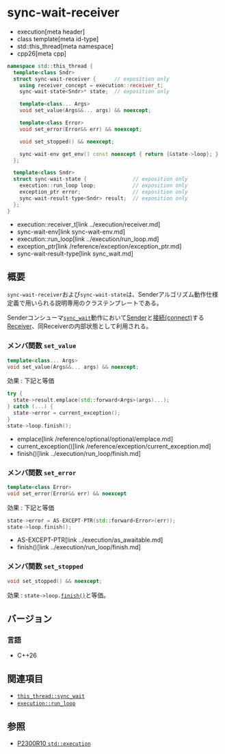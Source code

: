 # sync-wait-receiver
* execution[meta header]
* class template[meta id-type]
* std::this_thread[meta namespace]
* cpp26[meta cpp]

```cpp
namespace std::this_thread {
  template<class Sndr>
  struct sync-wait-receiver {      // exposition only
    using receiver_concept = execution::receiver_t;
    sync-wait-state<Sndr>* state;  // exposition only

    template<class... Args>
    void set_value(Args&&... args) && noexcept;

    template<class Error>
    void set_error(Error&& err) && noexcept;

    void set_stopped() && noexcept;

    sync-wait-env get_env() const noexcept { return {&state->loop}; }
  };

  template<class Sndr>
  struct sync-wait-state {               // exposition only
    execution::run_loop loop;            // exposition only
    exception_ptr error;                 // exposition only
    sync-wait-result-type<Sndr> result;  // exposition only
  };
}
```
* execution::receiver_t[link ../execution/receiver.md]
* sync-wait-env[link sync-wait-env.md]
* execution::run_loop[link ../execution/run_loop.md]
* exception_ptr[link /reference/exception/exception_ptr.md]
* sync-wait-result-type[link sync_wait.md]

## 概要
`sync-wait-receiver`および`sync-wait-state`は、Senderアルゴリズム動作仕様定義で用いられる説明専用のクラステンプレートである。

Senderコンシューマ[`sync_wait`](sync_wait.md)動作において[Sender](../execution/sender.md)と[接続(connect)](../execution/connect.md)する[Receiver](../execution/receiver.md)、同Receiverの内部状態として利用される。


### メンバ関数 `set_value`
```cpp
template<class... Args>
void set_value(Args&&... args) && noexcept;
```

効果 : 下記と等価

```cpp
try {
  state->result.emplace(std::forward<Args>(args)...);
} catch (...) {
  state->error = current_exception();
}
state->loop.finish();
```
* emplace[link /reference/optional/optional/emplace.md]
* current_exception()[link /reference/exception/current_exception.md]
* finish()[link ../execution/run_loop/finish.md]


### メンバ関数 `set_error`
```cpp
template<class Error>
void set_error(Error&& err) && noexcept
```

効果 : 下記と等価

```cpp
state->error = AS-EXCEPT-PTR(std::forward<Error>(err));
state->loop.finish();
```
* AS-EXCEPT-PTR[link ../execution/as_awaitable.md]
* finish()[link ../execution/run_loop/finish.md]


### メンバ関数 `set_stopped`
```cpp
void set_stopped() && noexcept;
```

効果 : `state->loop.`[`finish()`](../execution/run_loop/finish.md)と等価。


## バージョン
### 言語
- C++26


## 関連項目
- [`this_thread::sync_wait`](sync_wait.md)
- [`execution::run_loop`](../execution/run_loop.md)


## 参照
- [P2300R10 `std::execution`](https://www.open-std.org/jtc1/sc22/wg21/docs/papers/2024/p2300r10.html)
